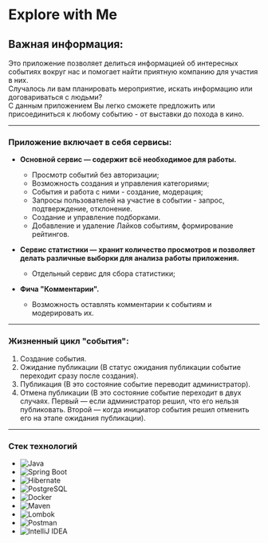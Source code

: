 # Explore with Me

## Важная информация:

Это приложение позволяет делиться информацией об интересных событиях вокруг нас и помогает найти приятную компанию для участия в них.
<br>Случалось ли вам планировать мероприятие, искать информацию или договариваться с людьми? 
<br>С данным приложением Вы легко сможете предложить или присоединиться к любому событию - от выставки до похода в кино.

---
### Приложение включает в себя сервисы:

- **Основной сервис — содержит всё необходимое для работы.**
    - Просмотр событий без авторизации;
    - Возможность создания и управления категориями;
    - События и работа с ними - создание, модерация;
    - Запросы пользователей на участие в событии - запрос, подтверждение, отклонение.
    - Создание и управление подборками.
    - Добавление и удаление Лайков событиям, формирование рейтингов.


- **Сервис статистики — хранит количество просмотров и позволяет делать различные выборки для анализа работы приложения.**
    - Отдельный сервис для сбора статистики;


- **Фича "Комментарии".**
    - Возможность оставлять комментарии к событиям и модерировать их.

---
### Жизненный цикл "события":
1. Создание события.
2. Ожидание публикации (В статус ожидания публикации событие переходит сразу после создания).
3. Публикация (В это состояние событие переводит администратор).
4. Отмена публикации (В это состояние событие переходит в двух случаях. Первый — если администратор решил, что его нельзя публиковать. Второй — когда инициатор события решил отменить его на этапе ожидания публикации).

---
### Стек технологий
+ ![Java](https://img.shields.io/badge/Java-red?logo=javacofee&logoColor=white)
+ ![Spring Boot](https://img.shields.io/badge/Spring_Boot-green?logo=springboot&logoColor=white)
+ ![Hibernate](https://img.shields.io/badge/Hibernate-brown?logo=hibernate&logoColor=white)
+ ![PostgreSQL](https://img.shields.io/badge/PostgreSQL-blue?logo=postgresql&logoColor=white)
+ ![Docker](https://img.shields.io/badge/Docker-blue?logo=docker&logoColor=white)
+ ![Maven](https://img.shields.io/badge/Maven-black?logo=apachemaven&logoColor=white)
+ ![Lombok](https://img.shields.io/badge/Lombok-pink?logo=lombok&logoColor=white)
+ ![Postman](https://img.shields.io/badge/Postman-orange?logo=postman&logoColor=white)
+ ![IntelliJ IDEA](https://img.shields.io/badge/IntelliJ-IDEA?logoColor=white&color=%233A0088)
